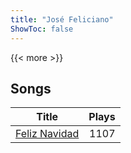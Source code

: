```yaml
---
title: "José Feliciano"
ShowToc: false
---
```


{{< more >}}

## Songs
Title | Plays 
----- | -----: 
[Feliz Navidad](/songs/feliz-navidad) | 1107

